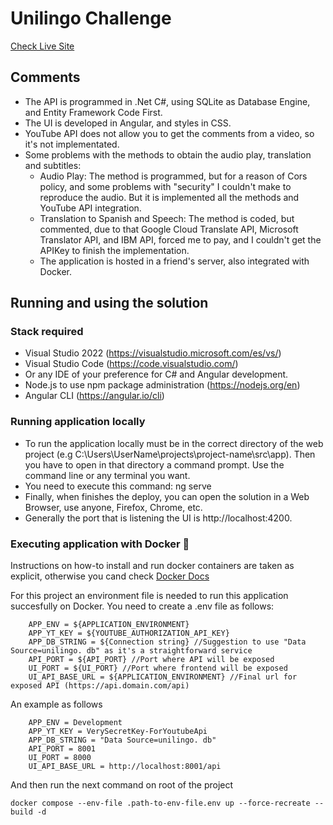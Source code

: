 # Unilingo Challenge
[Check Live Site](https://agusforna.devher.online/)

## Comments
- The API is programmed in .Net C#, using SQLite as Database Engine, and Entity Framework Code First.
- The UI is developed in Angular, and styles in CSS.
- YouTube API does not allow you to get the comments from a video, so it's not implementated.
- Some problems with the methods to obtain the audio play, translation and subtitles:
  - Audio Play: The method is programmed, but for a reason of Cors policy, and some problems with "security"
                I couldn't make to reproduce the audio. But it is implemented all the methods and YouTube API integration.
  - Translation to Spanish and Speech: The method is coded, but commented, due to that Google Cloud Translate API, Microsoft Translator API, and IBM API, forced me to pay, and I couldn't get the APIKey to finish the implementation.
  - The application is hosted in a friend's server, also integrated with Docker.

## Running and using the solution
### Stack required
- Visual Studio 2022 (https://visualstudio.microsoft.com/es/vs/)
- Visual Studio Code (https://code.visualstudio.com/)
- Or any IDE of your preference for C# and Angular development.
- Node.js to use npm package administration (https://nodejs.org/en)
- Angular CLI (https://angular.io/cli)
  
### Running application locally
- To run the application locally must be in the correct directory of the web project (e.g C:\\Users\UserName\projects\project-name\src\app).
  Then you have to open in that directory a command prompt. Use the command line or any terminal you want.
- You need to execute this command: 
  ng serve
- Finally, when finishes the deploy, you can open the solution in a Web Browser, use anyone, Firefox, Chrome, etc.
- Generally the port that is listening the UI is http://localhost:4200.


### Executing application with Docker 🐋
Instructions on how-to install and run docker containers are taken as explicit, otherwise you cand check [Docker Docs](https://docs.docker.com/)

For this project an environment file is needed to run this application succesfully on Docker. You need to create a .env file as follows:

```
    APP_ENV = ${APPLICATION_ENVIRONMENT}
    APP_YT_KEY = ${YOUTUBE_AUTHORIZATION_API_KEY}
    APP_DB_STRING = ${Connection string} //Suggestion to use "Data Source=unilingo. db" as it's a straightforward service
    API_PORT = ${API_PORT} //Port where API will be exposed
    UI_PORT = ${UI_PORT} //Port where frontend will be exposed
    UI_API_BASE_URL = ${APPLICATION_ENVIRONMENT} //Final url for exposed API (https://api.domain.com/api)
```

An example as follows

```
    APP_ENV = Development
    APP_YT_KEY = VerySecretKey-ForYoutubeApi
    APP_DB_STRING = "Data Source=unilingo. db"
    API_PORT = 8001
    UI_PORT = 8000
    UI_API_BASE_URL = http://localhost:8001/api
```

And then run the next command on root of the project

```
docker compose --env-file .path-to-env-file.env up --force-recreate --build -d
```

